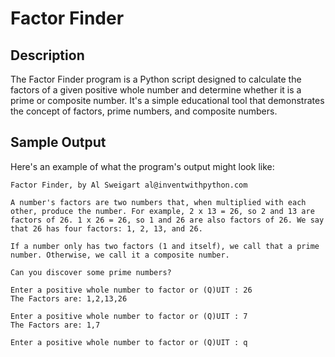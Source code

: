 # Factor Finder 

## Description
The Factor Finder program is a Python script designed to calculate the factors of a given positive whole number and determine whether it is a prime or composite number. It's a simple educational tool that demonstrates the concept of factors, prime numbers, and composite numbers.

## Sample Output
Here's an example of what the program's output might look like:

```
Factor Finder, by Al Sweigart al@inventwithpython.com

A number's factors are two numbers that, when multiplied with each other, produce the number. For example, 2 x 13 = 26, so 2 and 13 are factors of 26. 1 x 26 = 26, so 1 and 26 are also factors of 26. We say that 26 has four factors: 1, 2, 13, and 26.

If a number only has two factors (1 and itself), we call that a prime number. Otherwise, we call it a composite number.

Can you discover some prime numbers?

Enter a positive whole number to factor or (Q)UIT : 26
The Factors are: 1,2,13,26

Enter a positive whole number to factor or (Q)UIT : 7
The Factors are: 1,7

Enter a positive whole number to factor or (Q)UIT : q
```
